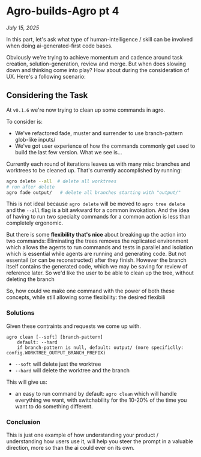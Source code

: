 # Agro-builds-Agro pt 4
_July 15, 2025_

In this part, let's ask what type of human-intelligence / skill can be involved when doing ai-generated-first code bases.

Obviously we're trying to achieve momentum and cadence around task creation, solution-generation, review and merge. But when does slowing down and thinking come into play? How about during the consideration of UX. Here's a following scenario:

## Considering the Task

At `v0.1.6` we're now trying to clean up some commands in agro. 

To consider is:
- We've refactored fade, muster and surrender to use branch-pattern glob-like inputs/
- We've got user experience of how the commands commonly get used to build the last few version. What we see is...

Currently each round of iterations leaves us with many misc branches and worktrees to be cleaned up. That's currently accomplished by running:

```bash
agro delete --all  # delete all worktrees
# run after delete
agro fade output/   # delete all branches starting with "output/" 
```

This is not ideal because `agro delete` will be moved to `agro tree delete` and the `--all` flag is a bit awkward for a common invokation. And the idea of having to run two specialty commands for a common action is less than completely ergonomic.

But there is some **flexibility that's nice** about breaking up the action into two commands: Eliminating the trees removes the replicated environment which allows the agents to run commands and tests in parallel and isolation which is essential while agents are running and generating code. But not essentail (or can be reconstructed) after they finish. However the branch itself contains the generated code, which we may be saving for review of reference later. So we'd like the user to be able to clean up the tree, without deleting the branch

So, how could we make one command with the power of both these concepts, while still allowing some flexibility: the desired flexibili

### Solutions

Given these contraints and requests we come up with.

```
agro clean [--soft] [branch-pattern]
    default: --hard
    if branch-pattern is null, default: output/ (more specificlly: config.WORKTREE_OUTPUT_BRANCH_PREFIX)
```
- `--soft` will delete just the worktree
- `--hard` will delete the worktree and the branch

This will give us:
- an easy to run command by default: `agro clean` which will handle everything we want, with switchability for the 10-20% of the time you want to do something different.

### Conclusion

This is just one example of how understanding your product / understanding how users use it, will help you steer the prompt in a valuable direction, more so than the ai could ever on its own.



